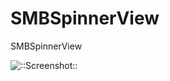 SMBSpinnerView
==============

SMBSpinnerView

![::Screenshot::](https://github.com/smb-ios/SMBSpinnerView/blob/master/image.png)

